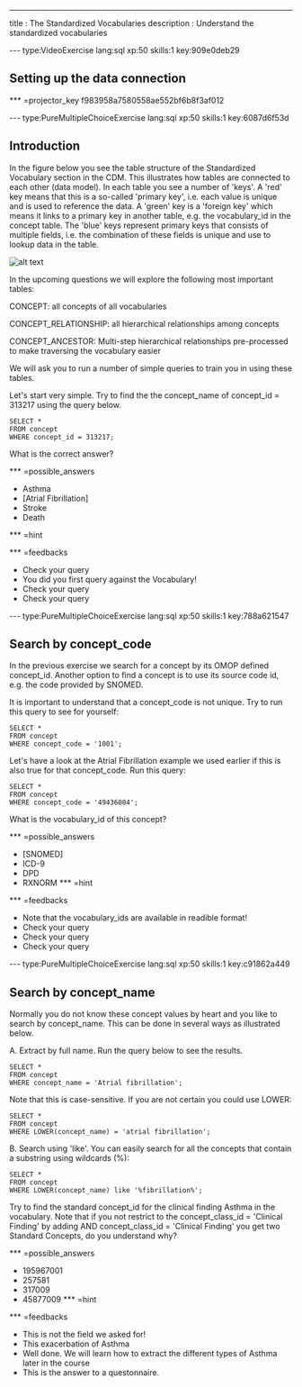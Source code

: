 ---
title       : The Standardized Vocabularies
description : Understand the standardized vocabularies

--- type:VideoExercise lang:sql xp:50 skills:1 key:909e0deb29
## Setting up the data connection

*** =projector_key
f983958a7580558ae552bf6b8f3af012


--- type:PureMultipleChoiceExercise lang:sql xp:50 skills:1 key:6087d6f53d
## Introduction
In the figure below you see the table structure of the Standardized Vocabulary section in the CDM. This illustrates how tables are connected to each other (data model). In each table you see a number of 'keys'. A 'red' key means that this is a so-called 'primary key', i.e. each value is unique and is used to reference the data. A 'green' key is a 'foreign key' which means it links to a primary key in another table, e.g. the vocabulary_id in the concept table. The 'blue' keys represent primary keys that consists of multiple fields, i.e. the combination of these fields is unique and use to lookup data in the table.

![alt text][logo]

[logo]: https://github.com/PRijnbeek/VocabularyCourse/raw/master/img/vocabulary-cdm.png "Vocabulary Table Structure"

In the upcoming questions we will explore the following most important tables:

CONCEPT: all concepts of all vocabularies

CONCEPT_RELATIONSHIP: all hierarchical relationships among concepts

CONCEPT_ANCESTOR: Multi-step hierarchical relationships pre-processed to make traversing the vocabulary easier

We will ask you to run a number of simple queries to train you in using these tables.

Let's start very simple. Try to find the the concept\_name of concept\_id = 313217 using the query below.

```
SELECT * 
FROM concept 
WHERE concept_id = 313217;
```

What is the correct answer?


*** =possible_answers

- Asthma
- [Atrial Fibrillation]
- Stroke
- Death

*** =hint

*** =feedbacks

- Check your query
- You did you first query against the Vocabulary!
- Check your query
- Check your query


--- type:PureMultipleChoiceExercise lang:sql xp:50 skills:1 key:788a621547
## Search by concept_code

In the previous exercise we search for a concept by its OMOP defined concept\_id. Another option to find a concept is to use its source code id, e.g. the code provided by SNOMED.

It is important to understand that a concept\_code is not unique. Try to run this query to see for yourself:

```
SELECT * 
FROM concept 
WHERE concept_code = '1001';
```

Let's have a look at the Atrial Fibrillation example we used earlier if this is also true for that concept_code. Run this query:

```
SELECT * 
FROM concept 
WHERE concept_code = '49436004';
```

What is the vocabulary\_id of this concept?

*** =possible_answers
- [SNOMED]
- ICD-9
- DPD
- RXNORM
*** =hint

*** =feedbacks
- Note that the vocabulary\_ids are available in readible format! 
- Check your query
- Check your query
- Check your query

--- type:PureMultipleChoiceExercise lang:sql xp:50 skills:1 key:c91862a449
## Search by concept_name

Normally you do not know these concept values by heart and you like to search by concept_name.
This can be done in several ways as illustrated below.

A. Extract by full name. Run the query below to see the results.

```
SELECT * 
FROM concept 
WHERE concept_name = 'Atrial fibrillation';
```
Note that this is case-sensitive. If you are not certain you could use LOWER:

```
SELECT * 
FROM concept 
WHERE LOWER(concept_name) = 'atrial fibrillation';
```
B. Search using 'like'. You can easily search for all the concepts that contain a substring using wildcards (%):

```
SELECT * 
FROM concept 
WHERE LOWER(concept_name) like '%fibrillation%';
```

Try to find the standard concept_id for the clinical finding Asthma in the vocabulary. Note that if you not restrict to the concept_class_id = 'Clinical Finding' by adding AND concept_class_id = 'Clinical Finding' you get two Standard Concepts, do you understand why?

*** =possible_answers
- 195967001
- 257581
- 317009
- 45877009
*** =hint

*** =feedbacks
- This is not the field we asked for!
- This exacerbation of Asthma
- Well done. We will learn how to extract the different types of Asthma later in the course
- This is the answer to a questonnaire. 

